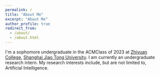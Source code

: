 ```yaml
---
permalink: /
title: "About Me"
excerpt: "About Me"
author_profile: true
redirect_from: 
  - /about/
  - /about.html
---
```


I'm a sophomore undergraduate in the ACMClass of 2023 at [Zhiyuan College](https://en.zhiyuan.sjtu.edu.cn/), [Shanghai Jiao Tong University](https://en.sjtu.edu.cn/). I am currently an undergraduate research intern. My research interests include, but are not limited to, Artificial Intelligence.
